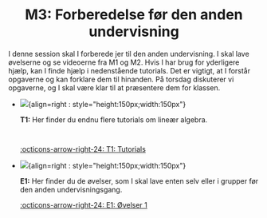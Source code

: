 <h1 align="center">M3: Forberedelse før den anden undervisning</h1>

I denne session skal I forberede jer til den anden undervisning. I skal lave øvelserne og se videoerne fra M1 og M2. Hvis I har brug for yderligere hjælp, kan I finde hjælp i nedenstående tutorials. Det er vigtigt, at I forstår opgaverne og kan forklare dem til hinanden. På torsdag diskuterer vi opgaverne, og I skal være klar til at præsentere dem for klassen.

<div class="grid cards" markdown>

- ![](/MSE1_DK_25/billeder/tutorial.png){align=right : style="height:150px;width:150px"}
    
    **T1:** Her finder du endnu flere tutorials om lineær algebra.
    
    <span style="display:block; height:1em;"></span>

    [:octicons-arrow-right-24: T1: Tutorials](T1.md)

- ![](/MSE1_DK_25/billeder/oevelser.webp){align=right : style="height:150px;width:150px"}

    **E1:** Her finder du de øvelser, som I skal lave enten selv eller i grupper før den anden undervisningsgang.

    [:octicons-arrow-right-24: E1: Øvelser 1](E1.md)
</div>
